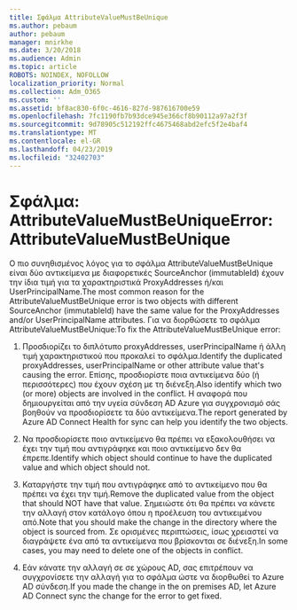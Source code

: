 ```yaml
---
title: Σφάλμα AttributeValueMustBeUnique
ms.author: pebaum
author: pebaum
manager: mnirkhe
ms.date: 3/20/2018
ms.audience: Admin
ms.topic: article
ROBOTS: NOINDEX, NOFOLLOW
localization_priority: Normal
ms.collection: Adm_O365
ms.custom: ''
ms.assetid: bf8ac830-6f0c-4616-827d-987616700e59
ms.openlocfilehash: 7fc1190fb7b93dce945e366cf8b90112a97a2f3f
ms.sourcegitcommit: 9d78905c512192ffc4675468abd2efc5f2e4baf4
ms.translationtype: MT
ms.contentlocale: el-GR
ms.lasthandoff: 04/23/2019
ms.locfileid: "32402703"
---
```

# <a name="error-attributevaluemustbeunique"></a><span data-ttu-id="73ca3-102">Σφάλμα: AttributeValueMustBeUnique</span><span class="sxs-lookup"><span data-stu-id="73ca3-102">Error: AttributeValueMustBeUnique</span></span>

<span data-ttu-id="73ca3-103">Ο πιο συνηθισμένος λόγος για το σφάλμα AttributeValueMustBeUnique είναι δύο αντικείμενα με διαφορετικές SourceAnchor (immutableId) έχουν την ίδια τιμή για τα χαρακτηριστικά ProxyAddresses ή/και UserPrincipalName.</span><span class="sxs-lookup"><span data-stu-id="73ca3-103">The most common reason for the AttributeValueMustBeUnique error is two objects with different SourceAnchor (immutableId) have the same value for the ProxyAddresses and/or UserPrincipalName attributes.</span></span> <span data-ttu-id="73ca3-104">Για να διορθώσετε το σφάλμα AttributeValueMustBeUnique:</span><span class="sxs-lookup"><span data-stu-id="73ca3-104">To fix the AttributeValueMustBeUnique error:</span></span>
  
1. <span data-ttu-id="73ca3-105">Προσδιορίζει το διπλότυπο proxyAddresses, userPrincipalName ή άλλη τιμή χαρακτηριστικού που προκαλεί το σφάλμα.</span><span class="sxs-lookup"><span data-stu-id="73ca3-105">Identify the duplicated proxyAddresses, userPrincipalName or other attribute value that's causing the error.</span></span> <span data-ttu-id="73ca3-106">Επίσης, προσδιορίστε ποια αντικείμενα δύο (ή περισσότερες) που έχουν σχέση με τη διένεξη.</span><span class="sxs-lookup"><span data-stu-id="73ca3-106">Also identify which two (or more) objects are involved in the conflict.</span></span> <span data-ttu-id="73ca3-107">Η αναφορά που δημιουργείται από την υγεία σύνδεση AD Azure για συγχρονισμό σάς βοηθούν να προσδιορίσετε τα δύο αντικείμενα.</span><span class="sxs-lookup"><span data-stu-id="73ca3-107">The report generated by Azure AD Connect Health for sync can help you identify the two objects.</span></span>
    
2. <span data-ttu-id="73ca3-108">Να προσδιορίσετε ποιο αντικείμενο θα πρέπει να εξακολουθήσει να έχει την τιμή που αντιγράφηκε και ποιο αντικείμενο δεν θα έπρεπε.</span><span class="sxs-lookup"><span data-stu-id="73ca3-108">Identify which object should continue to have the duplicated value and which object should not.</span></span>
    
3. <span data-ttu-id="73ca3-109">Καταργήστε την τιμή που αντιγράφηκε από το αντικείμενο που θα πρέπει να έχει την τιμή.</span><span class="sxs-lookup"><span data-stu-id="73ca3-109">Remove the duplicated value from the object that should NOT have that value.</span></span> <span data-ttu-id="73ca3-110">Σημειώστε ότι θα πρέπει να κάνετε την αλλαγή στον κατάλογο όπου η προέλευση του αντικειμένου από.</span><span class="sxs-lookup"><span data-stu-id="73ca3-110">Note that you should make the change in the directory where the object is sourced from.</span></span> <span data-ttu-id="73ca3-111">Σε ορισμένες περιπτώσεις, ίσως χρειαστεί να διαγράψετε ένα από τα αντικείμενα που βρίσκονται σε διένεξη.</span><span class="sxs-lookup"><span data-stu-id="73ca3-111">In some cases, you may need to delete one of the objects in conflict.</span></span>
    
4. <span data-ttu-id="73ca3-112">Εάν κάνατε την αλλαγή σε σε χώρους AD, σας επιτρέπουν να συγχρονίσετε την αλλαγή για το σφάλμα ώστε να διορθωθεί το Azure AD σύνδεση.</span><span class="sxs-lookup"><span data-stu-id="73ca3-112">If you made the change in the on premises AD, let Azure AD Connect sync the change for the error to get fixed.</span></span>
    

